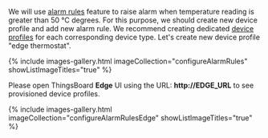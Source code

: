 We will use [alarm rules](/docs/user-guide/device-profiles/#alarm-rules) feature to raise alarm when temperature reading is greater than 50 °C degrees.
For this purpose, we should create new device profile and add new alarm rule. We recommend creating dedicated [device profiles](/docs/user-guide/device-profiles/) for each corresponding device type. Let's create new device profile "edge thermostat".

{% include images-gallery.html imageCollection="configureAlarmRules" showListImageTitles="true" %}

Please open ThingsBoard **Edge** UI using the URL: **http://EDGE_URL** to see provisioned device profiles.

{% include images-gallery.html imageCollection="configureAlarmRulesEdge" showListImageTitles="true" %}